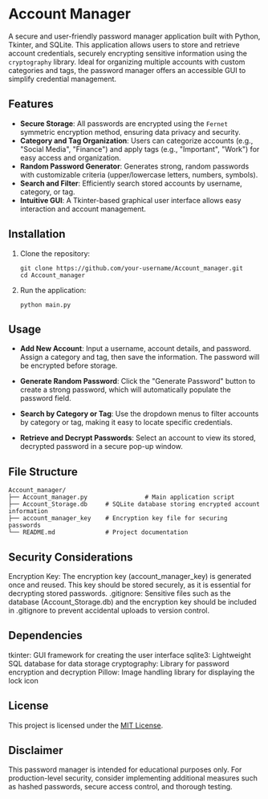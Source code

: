 # Account Manager

A secure and user-friendly password manager application built with Python, Tkinter, and SQLite. This application allows users to store and retrieve account credentials, securely encrypting sensitive information using the `cryptography` library. Ideal for organizing multiple accounts with custom categories and tags, the password manager offers an accessible GUI to simplify credential management.

## Features

- **Secure Storage**: All passwords are encrypted using the `Fernet` symmetric encryption method, ensuring data privacy and security.
- **Category and Tag Organization**: Users can categorize accounts (e.g., "Social Media", "Finance") and apply tags (e.g., "Important", "Work") for easy access and organization.
- **Random Password Generator**: Generates strong, random passwords with customizable criteria (upper/lowercase letters, numbers, symbols).
- **Search and Filter**: Efficiently search stored accounts by username, category, or tag.
- **Intuitive GUI**: A Tkinter-based graphical user interface allows easy interaction and account management.

## Installation

1. Clone the repository:
   ```
   git clone https://github.com/your-username/Account_manager.git
   cd Account_manager
   ```
2. Run the application:
   ```
   python main.py
   ```
## Usage

- **Add New Account**: Input a username, account details, and password. Assign a category and tag, then save the information. The password will be encrypted before storage.

- **Generate Random Password**: Click the "Generate Password" button to create a strong password, which will automatically populate the password field.

- **Search by Category or Tag**: Use the dropdown menus to filter accounts by category or tag, making it easy to locate specific credentials.

- **Retrieve and Decrypt Passwords**: Select an account to view its stored, decrypted password in a secure pop-up window.

## File Structure

   ```
   Account_manager/
   ├── Account_manager.py                # Main application script
   ├── Account_Storage.db     # SQLite database storing encrypted account information
   ├── account_manager_key    # Encryption key file for securing passwords
   └── README.md              # Project documentation
   ```
## Security Considerations

Encryption Key: The encryption key (account_manager_key) is generated once and reused. This key should be stored securely, as it is essential for decrypting stored passwords.
.gitignore: Sensitive files such as the database (Account_Storage.db) and the encryption key should be included in .gitignore to prevent accidental uploads to version control.

## Dependencies

tkinter: GUI framework for creating the user interface
sqlite3: Lightweight SQL database for data storage
cryptography: Library for password encryption and decryption
Pillow: Image handling library for displaying the lock icon

## License

This project is licensed under the [MIT License](LICENSE).

## Disclaimer

This password manager is intended for educational purposes only. For production-level security, consider implementing additional measures such as hashed passwords, secure access control, and thorough testing.

